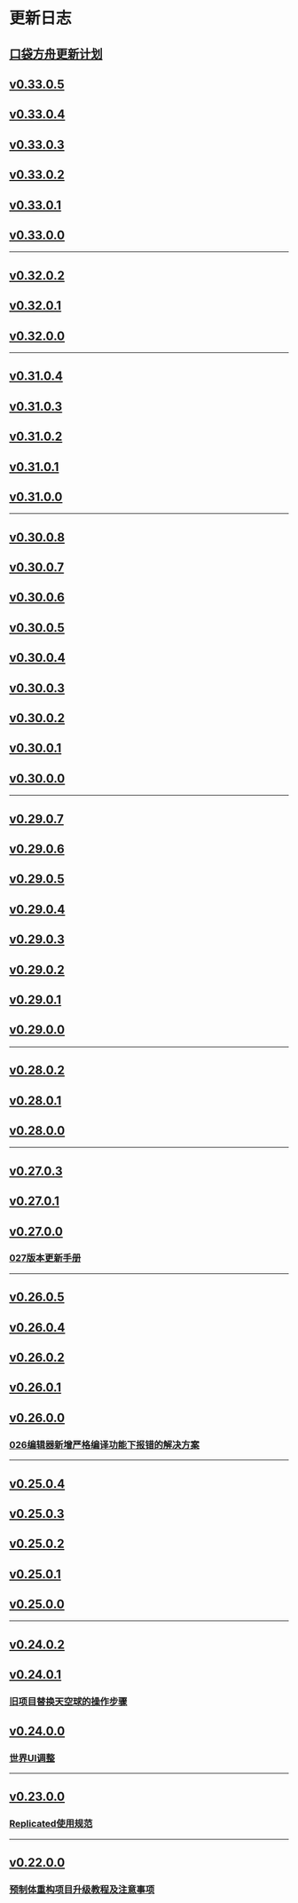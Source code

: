 # 更新日志
## [口袋方舟更新计划](https://docs.ark.online/ReleaseNote/Special/口袋方舟更新计划.html)
## [v0.33.0.5](https://docs.ark.online/ReleaseNote/v0.33.0.5.html)

## [v0.33.0.4](https://docs.ark.online/ReleaseNote/v0.33.0.4.html)

## [v0.33.0.3](https://docs.ark.online/ReleaseNote/v0.33.0.3.html)

## [v0.33.0.2](https://docs.ark.online/ReleaseNote/v0.33.0.2.html)

## [v0.33.0.1](https://docs.ark.online/ReleaseNote/v0.33.0.1.html)

## [v0.33.0.0](https://docs.ark.online/ReleaseNote/v0.33.0.0.html)

------
## [v0.32.0.2](https://docs.ark.online/ReleaseNote/v0.32.0.2.html)

## [v0.32.0.1](https://docs.ark.online/ReleaseNote/v0.32.0.1.html)

## [v0.32.0.0](https://docs.ark.online/ReleaseNote/v0.32.0.0.html)

------
## [v0.31.0.4](https://docs.ark.online/ReleaseNote/v0.31.0.4.html)

## [v0.31.0.3](https://docs.ark.online/ReleaseNote/v0.31.0.3.html)

## [v0.31.0.2](https://docs.ark.online/ReleaseNote/v0.31.0.2.html)

## [v0.31.0.1](https://docs.ark.online/ReleaseNote/v0.31.0.1.html)

## [v0.31.0.0](https://docs.ark.online/ReleaseNote/v0.31.0.0.html)

------
## [v0.30.0.8](https://docs.ark.online/ReleaseNote/v0.30.0.8.html)

## [v0.30.0.7](https://docs.ark.online/ReleaseNote/v0.30.0.7.html)

## [v0.30.0.6](https://docs.ark.online/ReleaseNote/v0.30.0.6.html)

## [v0.30.0.5](https://docs.ark.online/ReleaseNote/v0.30.0.5.html)

## [v0.30.0.4](https://docs.ark.online/ReleaseNote/v0.30.0.4.html)

## [v0.30.0.3](https://docs.ark.online/ReleaseNote/v0.30.0.3.html)

## [v0.30.0.2](https://docs.ark.online/ReleaseNote/v0.30.0.2.html)

## [v0.30.0.1](https://docs.ark.online/ReleaseNote/v0.30.0.1.html)

## [v0.30.0.0](https://docs.ark.online/ReleaseNote/v0.30.0.0.html)

------
## [v0.29.0.7](https://docs.ark.online/ReleaseNote/v0.29.0.7.html)

## [v0.29.0.6](https://docs.ark.online/ReleaseNote/v0.29.0.6.html)

## [v0.29.0.5](https://docs.ark.online/ReleaseNote/v0.29.0.5.html)

## [v0.29.0.4](https://docs.ark.online/ReleaseNote/v0.29.0.4.html)

## [v0.29.0.3](https://docs.ark.online/ReleaseNote/v0.29.0.3.html)

## [v0.29.0.2](https://docs.ark.online/ReleaseNote/v0.29.0.2.html)

## [v0.29.0.1](https://docs.ark.online/ReleaseNote/v0.29.0.1.html)

## [v0.29.0.0](https://docs.ark.online/ReleaseNote/v0.29.0.0.html)

------
## [v0.28.0.2](https://docs.ark.online/ReleaseNote/v0.28.0.2.html)

## [v0.28.0.1](https://docs.ark.online/ReleaseNote/v0.28.0.1.html)

## [v0.28.0.0](https://docs.ark.online/ReleaseNote/v0.28.0.0.html)

------
## [v0.27.0.3](https://docs.ark.online/ReleaseNote/v0.27.0.3.html)

## [v0.27.0.1](https://docs.ark.online/ReleaseNote/v0.27.0.1.html)

## [v0.27.0.0](https://docs.ark.online/ReleaseNote/v0.27.0.0.html)
### [‌⁡⁤⁤⁢⁣⁤‍‌⁢﻿⁤‌⁣⁣‍﻿‍﻿⁡⁢⁢‍‬‬‬⁡‌﻿⁢﻿⁡⁡⁡﻿﻿⁤⁤⁣⁡⁣027版本更新手册](https://docs.ark.online/ReleaseNote/Special/027版本更新手册.html) 

------
## [v0.26.0.5](https://docs.ark.online/ReleaseNote/v0.26.0.5.html)

## [v0.26.0.4](https://docs.ark.online/ReleaseNote/v0.26.0.4.html)

## [v0.26.0.2](https://docs.ark.online/ReleaseNote/v0.26.0.2.html)

## [v0.26.0.1](https://docs.ark.online/ReleaseNote/v0.26.0.1.html)

## [v0.26.0.0](https://docs.ark.online/ReleaseNote/v0.26.0.0.html)
### [026编辑器新增严格编译功能下报错的解决方案](https://docs.ark.online/ReleaseNote/Special/026%E7%BC%96%E8%BE%91%E5%99%A8%E6%96%B0%E5%A2%9E%E4%B8%A5%E6%A0%BC%E7%BC%96%E8%AF%91%E5%8A%9F%E8%83%BD%E4%B8%8B%E6%8A%A5%E9%94%99%E7%9A%84%E8%A7%A3%E5%86%B3%E6%96%B9%E6%A1%88.html)

------

## [v0.25.0.4](https://docs.ark.online/ReleaseNote/v0.25.0.4.html)

## [v0.25.0.3](https://docs.ark.online/ReleaseNote/v0.25.0.3.html)

## [v0.25.0.2](https://docs.ark.online/ReleaseNote/v0.25.0.2.html)

## [v0.25.0.1](https://docs.ark.online/ReleaseNote/v0.25.0.1.html)

## [v0.25.0.0](https://docs.ark.online/ReleaseNote/v0.25.0.0.html)

------

## [v0.24.0.2](https://docs.ark.online/ReleaseNote/v0.24.0.2.html)

## [v0.24.0.1](https://docs.ark.online/ReleaseNote/v0.24.0.1.html)
### [旧项目替换天空球的操作步骤](https://docs.ark.online/ReleaseNote/Special/%E6%97%A7%E9%A1%B9%E7%9B%AE%E6%9B%BF%E6%8D%A2%E5%A4%A9%E7%A9%BA%E7%90%83%E7%9A%84%E6%93%8D%E4%BD%9C%E6%AD%A5%E9%AA%A4.html)

## [v0.24.0.0](https://docs.ark.online/ReleaseNote/v0.24.0.0.html)
### [世界UI调整](https://docs.ark.online/ReleaseNote/Special/%E4%B8%96%E7%95%8CUI%E8%B0%83%E6%95%B4.html)

------

## [v0.23.0.0](https://docs.ark.online/ReleaseNote/v0.23.0.0.html)
### [Replicated使用规范](https://docs.ark.online/ReleaseNote/Special/Replicated%E4%BD%BF%E7%94%A8%E8%A7%84%E8%8C%83.html)

------

## [v0.22.0.0](https://docs.ark.online/ReleaseNote/v0.22.0.0.html)
### [预制体重构项目升级教程及注意事项](https://docs.ark.online/ReleaseNote/Special/%E9%A2%84%E5%88%B6%E4%BD%93%E9%87%8D%E6%9E%84%E9%A1%B9%E7%9B%AE%E5%8D%87%E7%BA%A7%E6%95%99%E7%A8%8B%E5%8F%8A%E6%B3%A8%E6%84%8F%E4%BA%8B%E9%A1%B9.html)
